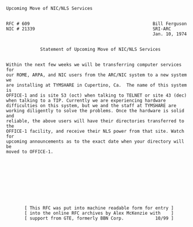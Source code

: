     Upcoming Move of NIC/NLS Services


    RFC # 609                                               Bill Ferguson
    NIC # 21339                                             SRI-ARC
                                                            Jan. 10, 1974


                 Statement of Upcoming Move of NIC/NLS Services


    Within the next few weeks we will be transferring computer services for
    our ROME, ARPA, and NIC users from the ARC/NIC system to a new system we
    are installing at TYMSHARE in Cupertino, Ca.  The name of this system is
    OFFICE-1 and is site 53 (oct) when talking to TELNET or site 43 (dec)
    when talking to a TIP. Currently we are experiencing hardware
    difficulties on this system, but we and the staff at TYMSHARE are
    working diligently to solve the problems. Once the hardware is solid and
    reliable, the above users will have their directories transferred to the
    OFFICE-1 facility, and receive their NLS power from that site. Watch for
    upcoming announcements as to the exact date when your directory will be
    moved to OFFICE-1.










           [ This RFC was put into machine readable form for entry ]
           [ into the online RFC archives by Alex McKenzie with    ]
           [ support from GTE, formerly BBN Corp.            10/99 ]
